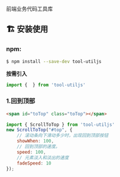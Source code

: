 前端业务代码工具库  



## :building_construction:  安装使用


### npm:
``` bash
$ npm install --save-dev tool-utiljs
```


**按需引入**  

``` javascript
import {  } from 'tool-utiljs'
```
### 1.回到顶部
```html
<span id="toTop" class="toTop"></span>
```

```js
import { ScrollToTop } from 'tool-utiljs'
new ScrollToTop("#top", {
    // 滚动条向下滑动多少时，出现回到顶部按钮
    showWhen: 100,
    // 回到顶部的速度。
    speed: 100,
    // 元素淡入和淡出的速度
    fadeSpeed: 10
});
```
